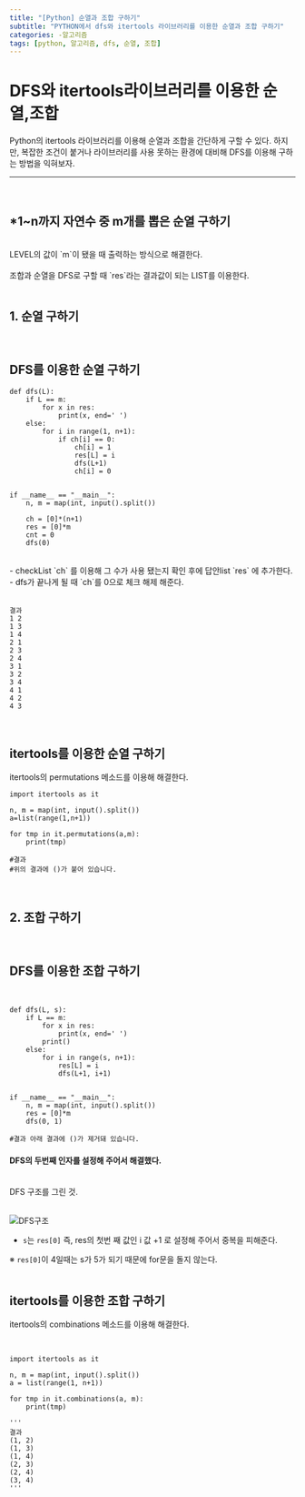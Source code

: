 ```yaml
---
title: "[Python] 순열과 조합 구하기"
subtitle: "PYTHON에서 dfs와 itertools 라이브러리를 이용한 순열과 조합 구하기"
categories: -알고리즘
tags: [python, 알고리즘, dfs, 순열, 조합]
---
```


# DFS와 itertools라이브러리를 이용한 순열,조합

Python의 itertools 라이브러리를 이용해 순열과 조합을 간단하게 구할 수 있다.
하지만, 복잡한 조건이 붙거나 라이브러리를 사용 못하는 환경에 대비해 DFS를 이용해 구하는 방법을 익혀보자.

---

</br>

## \*1~n까지 자연수 중 m개를 뽑은 순열 구하기

</br>
 LEVEL의 값이 `m`이 됐을 때 출력하는 방식으로 해결한다.</br> </br>  조합과 순열을 DFS로 구할 때 `res`라는 결과값이 되는 LIST를 이용한다.
 </br> </br>

## 1. 순열 구하기

</br>

## DFS를 이용한 순열 구하기

```
def dfs(L):
    if L == m:
        for x in res:
            print(x, end=' ')
    else:
        for i in range(1, n+1):
            if ch[i] == 0:
                ch[i] = 1
                res[L] = i
                dfs(L+1)
                ch[i] = 0


if __name__ == "__main__":
    n, m = map(int, input().split())

    ch = [0]*(n+1)
    res = [0]*m
    cnt = 0
    dfs(0)
```

</br> 
- checkList `ch` 를 이용해 그 수가 사용 됐는지 확인 후에 답안list `res` 에 추가한다.
- dfs가 끝나게 될 때 `ch`를 0으로 체크 해제 해준다.
</br> </br>

```
결과
1 2
1 3
1 4
2 1
2 3
2 4
3 1
3 2
3 4
4 1
4 2
4 3
```

</br>

## itertools를 이용한 순열 구하기

itertools의 permutations 메소드를 이용해 해결한다.

```
import itertools as it

n, m = map(int, input().split())
a=list(range(1,n+1))

for tmp in it.permutations(a,m):
	print(tmp)

#결과
#위의 결과에 ()가 붙어 있습니다.
```

</br>

## 2. 조합 구하기

</br>

## DFS를 이용한 조합 구하기

</br>

```
def dfs(L, s):
    if L == m:
        for x in res:
            print(x, end=' ')
        print()
    else:
        for i in range(s, n+1):
            res[L] = i
            dfs(L+1, i+1)


if __name__ == "__main__":
    n, m = map(int, input().split())
    res = [0]*m
    dfs(0, 1)

#결과 아래 결과에 ()가 제거돼 있습니다.
```

#### DFS의 두번째 인자를 설정해 주어서 해결했다.

</br>
DFS 구조를 그린 것.</br> </br>

![DFS구조](https://user-images.githubusercontent.com/67357426/91832466-66082400-ec80-11ea-8086-a771fc988356.png)

- `s`는 `res[0]` 즉, res의 첫번 째 값인 i 값 +1 로 설정해 주어서 중복을 피해준다.

※ `res[0]`이 4일때는 s가 5가 되기 때문에 for문을 돌지 않는다.
</br>
</br>

## itertools를 이용한 조합 구하기

itertools의 combinations 메소드를 이용해 해결한다.

</br>

```
import itertools as it

n, m = map(int, input().split())
a = list(range(1, n+1))

for tmp in it.combinations(a, m):
    print(tmp)

'''
결과
(1, 2)
(1, 3)
(1, 4)
(2, 3)
(2, 4)
(3, 4)
'''
```
